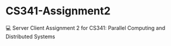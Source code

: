 # CS341-Assignment2

💻   Server Client Assignment 2 for CS341: Parallel Computing and Distributed Systems 
